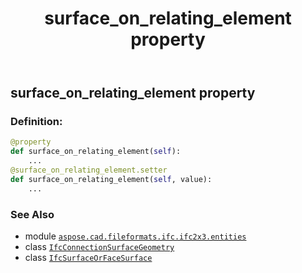 ﻿---
title: surface_on_relating_element property
second_title: Aspose.CAD for Python via .NET API References
description: 
type: docs
weight: 70
url: /python-net/aspose.cad.fileformats.ifc.ifc2x3.entities/ifcconnectionsurfacegeometry/surface_on_relating_element/
is_root: false
---

## surface_on_relating_element property

### Definition:
```python
@property
def surface_on_relating_element(self):
    ...
@surface_on_relating_element.setter
def surface_on_relating_element(self, value):
    ...
```

### See Also
* module [`aspose.cad.fileformats.ifc.ifc2x3.entities`](../../)
* class [`IfcConnectionSurfaceGeometry`](/cad/python-net/aspose.cad.fileformats.ifc.ifc2x3.entities/ifcconnectionsurfacegeometry)
* class [`IfcSurfaceOrFaceSurface`](/cad/python-net/aspose.cad.fileformats.ifc.ifc2x3.types/ifcsurfaceorfacesurface)
